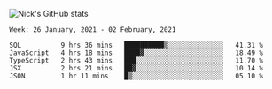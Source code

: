 ![Nick's GitHub stats](https://github-readme-stats.vercel.app/api?username=nickdark&theme=vue&show_icons=true)


<!--START_SECTION:waka-->
```text
Week: 26 January, 2021 - 02 February, 2021

SQL          9 hrs 36 mins   ██████████▒░░░░░░░░░░░░░░   41.31 % 
JavaScript   4 hrs 18 mins   ████▓░░░░░░░░░░░░░░░░░░░░   18.49 % 
TypeScript   2 hrs 43 mins   ███░░░░░░░░░░░░░░░░░░░░░░   11.70 % 
JSX          2 hrs 21 mins   ██▓░░░░░░░░░░░░░░░░░░░░░░   10.14 % 
JSON         1 hr 11 mins    █▒░░░░░░░░░░░░░░░░░░░░░░░   05.10 % 
```
<!--END_SECTION:waka-->

<!--
**nickdark/nickdark** is a ✨ _special_ ✨ repository because its `README.md` (this file) appears on your GitHub profile.

Here are some ideas to get you started:

- 🔭 I’m currently working on ...
- 🌱 I’m currently learning ...
- 👯 I’m looking to collaborate on ...
- 🤔 I’m looking for help with ...
- 💬 Ask me about ...
- 📫 How to reach me: ...
- 😄 Pronouns: ...
- ⚡ Fun fact: ...
-->
